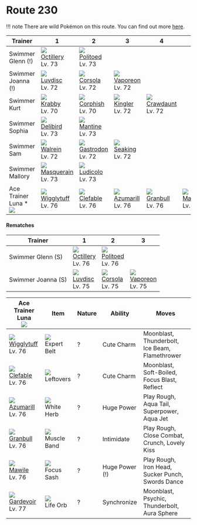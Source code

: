 # Route 230

!!! note
    There are wild Pokémon on this route. You can find out more [here](../../wild_pokemon/route_230/).


Trainer                            | 1                                    | 2                                   | 3                                   | 4                                   | 5                                | 6                                   | 
---                                | ---                                  | ---                                 | ---                                 | ---                                 | ---                              | ---                                 | 
Swimmer Glenn (!)                  | ![][224]<br> [Octillery]<br> Lv. 73  | ![][186]<br> [Politoed]<br> Lv. 73  | &nbsp;                              | &nbsp;                              | &nbsp;                           | &nbsp;                              | 
Swimmer Joanna (!)                 | ![][370]<br> [Luvdisc]<br> Lv. 72    | ![][222]<br> [Corsola]<br> Lv. 72   | ![][134]<br> [Vaporeon]<br> Lv. 72  | &nbsp;                              | &nbsp;                           | &nbsp;                              | 
Swimmer Kurt                       | ![][098]<br> [Krabby]<br> Lv. 70     | ![][341]<br> [Corphish]<br> Lv. 70  | ![][099]<br> [Kingler]<br> Lv. 72   | ![][342]<br> [Crawdaunt]<br> Lv. 72 | &nbsp;                           | &nbsp;                              | 
Swimmer Sophia                     | ![][225]<br> [Delibird]<br> Lv. 73   | ![][226]<br> [Mantine]<br> Lv. 73   | &nbsp;                              | &nbsp;                              | &nbsp;                           | &nbsp;                              | 
Swimmer Sam                        | ![][365]<br> [Walrein]<br> Lv. 72    | ![][423]<br> [Gastrodon]<br> Lv. 72 | ![][119]<br> [Seaking]<br> Lv. 72   | &nbsp;                              | &nbsp;                           | &nbsp;                              | 
Swimmer Mallory                    | ![][284]<br> [Masquerain]<br> Lv. 73 | ![][272]<br> [Ludicolo]<br> Lv. 73  | &nbsp;                              | &nbsp;                              | &nbsp;                           | &nbsp;                              | 
Ace Trainer Luna *<br>![][ace_f_2] | ![][040]<br> [Wigglytuff]<br> Lv. 76 | ![][036]<br> [Clefable]<br> Lv. 76  | ![][184]<br> [Azumarill]<br> Lv. 76 | ![][210]<br> [Granbull]<br> Lv. 76  | ![][303]<br> [Mawile]<br> Lv. 76 | ![][282]<br> [Gardevoir]<br> Lv. 77 | 

#### Rematches

Trainer            | 1                                   | 2                                  | 3                                  | 
---                | ---                                 | ---                                | ---                                | 
Swimmer Glenn (S)  | ![][224]<br> [Octillery]<br> Lv. 76 | ![][186]<br> [Politoed]<br> Lv. 76 | &nbsp;                             | 
Swimmer Joanna (S) | ![][370]<br> [Luvdisc]<br> Lv. 75   | ![][222]<br> [Corsola]<br> Lv. 75  | ![][134]<br> [Vaporeon]<br> Lv. 75 | 

Ace Trainer Luna<br>![][ace_f_2]     | Item                             | Nature | Ability        | Moves                                             | 
---                                  | ---                              | ---    | ---            | ---                                               | 
![][040]<br> [Wigglytuff]<br> Lv. 76 | ![][expert-belt]<br> Expert Belt | ?      | Cute Charm     | Moonblast, Thunderbolt, Ice Beam, Flamethrower    | 
![][036]<br> [Clefable]<br> Lv. 76   | ![][leftovers]<br> Leftovers     | ?      | Cute Charm     | Moonblast, Soft-Boiled, Focus Blast, Reflect      | 
![][184]<br> [Azumarill]<br> Lv. 76  | ![][white-herb]<br> White Herb   | ?      | Huge Power     | Play Rough, Aqua Tail, Superpower, Aqua Jet       | 
![][210]<br> [Granbull]<br> Lv. 76   | ![][muscle-band]<br> Muscle Band | ?      | Intimidate     | Play Rough, Close Combat, Crunch, Lovely Kiss     | 
![][303]<br> [Mawile]<br> Lv. 76     | ![][focus-sash]<br> Focus Sash   | ?      | Huge Power (!) | Play Rough, Iron Head, Sucker Punch, Swords Dance | 
![][282]<br> [Gardevoir]<br> Lv. 77  | ![][life-orb]<br> Life Orb       | ?      | Synchronize    | Moonblast, Psychic, Thunderbolt, Aura Sphere      | 

[Clefable]: ../../pokemon_changes/036/
[Wigglytuff]: ../../pokemon_changes/040/
[Krabby]: ../../pokemon_changes/098/
[Kingler]: ../../pokemon_changes/099/
[Seaking]: ../../pokemon_changes/119/
[Vaporeon]: ../../pokemon_changes/134/
[Azumarill]: ../../pokemon_changes/184/
[Politoed]: ../../pokemon_changes/186/
[Granbull]: ../../pokemon_changes/210/
[Corsola]: ../../pokemon_changes/222/
[Octillery]: ../../pokemon_changes/224/
[Delibird]: ../../pokemon_changes/225/
[Mantine]: ../../pokemon_changes/226/
[Ludicolo]: ../../pokemon_changes/272/
[Gardevoir]: ../../pokemon_changes/282/
[Masquerain]: ../../pokemon_changes/284/
[Mawile]: ../../pokemon_changes/303/
[Corphish]: ../../pokemon_changes/341/
[Crawdaunt]: ../../pokemon_changes/342/
[Walrein]: ../../pokemon_changes/365/
[Luvdisc]: ../../pokemon_changes/370/
[Gastrodon]: ../../pokemon_changes/423/
[expert-belt]: ../img/items/expert-belt.png
[focus-sash]: ../img/items/focus-sash.png
[leftovers]: ../img/items/leftovers.png
[life-orb]: ../img/items/life-orb.png
[muscle-band]: ../img/items/muscle-band.png
[white-herb]: ../img/items/white-herb.png
[036]: ../img/pokemon/036.png
[040]: ../img/pokemon/040.png
[098]: ../img/pokemon/098.png
[099]: ../img/pokemon/099.png
[119]: ../img/pokemon/119.png
[134]: ../img/pokemon/134.png
[184]: ../img/pokemon/184.png
[186]: ../img/pokemon/186.png
[210]: ../img/pokemon/210.png
[222]: ../img/pokemon/222.png
[224]: ../img/pokemon/224.png
[225]: ../img/pokemon/225.png
[226]: ../img/pokemon/226.png
[272]: ../img/pokemon/272.png
[282]: ../img/pokemon/282.png
[284]: ../img/pokemon/284.png
[303]: ../img/pokemon/303.png
[341]: ../img/pokemon/341.png
[342]: ../img/pokemon/342.png
[365]: ../img/pokemon/365.png
[370]: ../img/pokemon/370.png
[423]: ../img/pokemon/423.png
[ace_f_2]: ../img/trainer/ace_f_2.png
